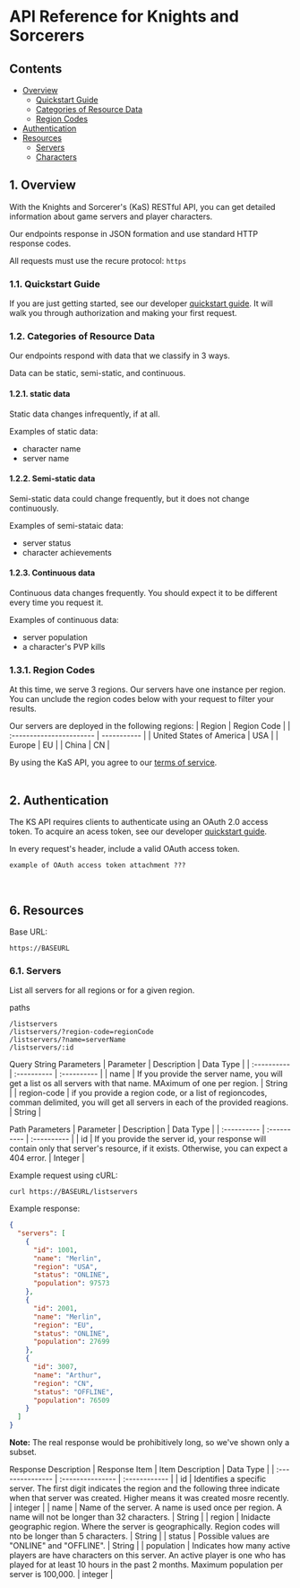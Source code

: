 # API Reference for Knights and Sorcerers
<!-- TODO: client, or you tone?? , how should I handle localization?? -->
## Contents
- [Overview](#overview)
  - [Quickstart Guide](#quickstartGuide)
  - [Categories of Resource Data](#resourceDataCategories)
  - [Region Codes](#regionCodes)
- [Authentication](#authentication)
- [Resources](#resources)
  - [Servers](#servers)
  - [Characters](#characters)

## 1. Overview <a name="overview"></a>
With the Knights and Sorcerer's (KaS) RESTful API, you can get detailed information about game servers and player characters.

Our endpoints response in JSON formation and use standard HTTP response codes.

All requests must use the recure protocol: ```https```

### 1.1. Quickstart Guide <a name="quickstartGuide"></a>
If you are just getting started, see our developer [quickstart guide](#overview). It will walk you through authorization and making your first request.

### 1.2. Categories of Resource Data <a name="resourceDataCategories"></a>
Our endpoints respond with data that we classify in 3 ways. 

Data can be static, semi-static, and continuous. 

#### 1.2.1. static data
Static data changes infrequently, if at all.

Examples of static data:
- character name
- server name

#### 1.2.2. Semi-static data
Semi-static data could change frequently, but it does not change continuously.

Examples of semi-stataic data:
- server status
- character achievements

#### 1.2.3. Continuous data
Continuous data changes frequently. You should expect it to be different every time you request it.

Examples of continuous data:
- server population
- a character's PVP kills

### 1.3.1. Region Codes <a name="regionCodes"></a>
At this time, we serve 3 regions. Our servers have one instance per region. You can unclude the region codes below with your request to filter your results.

Our servers are deployed in the following regions:
| Region                   | Region Code |
| :----------------------- | ----------- |
| United States of America | USA         |
| Europe                   | EU          |
| China                    | CN          |

By using the KaS API, you agree to our [terms of service](#overview).  
&nbsp;
## 2. Authentication <a name="authentication"></a>
The KS API requires clients to authenticate using an OAuth 2.0 access token. To acquire an acess token, see our developer [quickstart guide](#authentication).

In every request's header, include a valid OAuth access token. <!-- TODO: list 2.0? , cap "access token"? -->

```
example of OAuth access token attachment ???
```  
&nbsp;
## 6. Resources <a name="resources"></a>

Base URL:
```
https://BASEURL
```

### 6.1. Servers <a name="servers"></a>

List all servers for all regions or for a given region.

paths
```
/listservers
/listservers/?region-code=regionCode
/listservers/?name=serverName
/listservers/:id
```

Query String Parameters
| Parameter   | Description | Data Type   |
| :---------- | :---------- | :---------- |
| name | If you provide the server name, you will get a list os all servers with that name. MAximum of one per region. | String |
| region-code | if you provide a region code, or a list of regioncodes, comman delimited, you will get all servers in each of the provided reagions. | String |

Path Parameters
| Parameter   | Description | Data Type   |
| :---------- | :---------- | :---------- |
| id | If you provide the server id, your response will contain only that server's resource, if it exists. Otherwise, you can expect a 404 error. | Integer |

Example request using cURL:
```
curl https://BASEURL/listservers
```
Example response:
```JSON
{
  "servers": [
    {
      "id": 1001,
      "name": "Merlin",
      "region": "USA",
      "status": "ONLINE",
      "population": 97573
    },
    {
      "id": 2001,
      "name": "Merlin",
      "region": "EU",
      "status": "ONLINE",
      "population": 27699
    },
    {
      "id": 3007,
      "name": "Arthur",
      "region": "CN",
      "status": "OFFLINE",
      "population": 76509
    }
  ]
}
```
**Note:** The real response would be prohibitively long, so we've shown only a subset.

Response Description
| Response Item    | Item Description | Data Type     |
| :--------------- | :--------------- | :------------ |
| id | Identifies a specific server. The first digit indicates the region and the following three indicate when that server was created. Higher means it was created mosre recently. | integer |
| name | Name of the server. A name is used once per region. A name will not be longer than 32 characters. | String |
| region | Inidacte geographic region. Where the server is geographically. Region codes will nto be longer than 5 characters. | String |
| status | Possible values are "ONLINE" and "OFFLINE". | String |
| population | Indicates how many active players are have characters on this server. An active player is one who has played for at least 10 hours in the past 2 months. Maximum population per server is 100,000. | integer |
